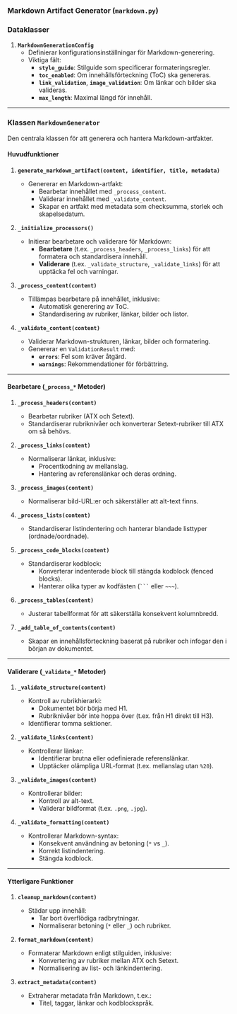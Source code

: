### **Markdown Artifact Generator (`markdown.py`)**

### **Dataklasser**
1. **`MarkdownGenerationConfig`**
   - Definierar konfigurationsinställningar för Markdown-generering.
   - Viktiga fält:
     - **`style_guide`**: Stilguide som specificerar formateringsregler.
     - **`toc_enabled`**: Om innehållsförteckning (ToC) ska genereras.
     - **`link_validation`**, **`image_validation`**: Om länkar och bilder ska valideras.
     - **`max_length`**: Maximal längd för innehåll.

---

### **Klassen `MarkdownGenerator`**
Den centrala klassen för att generera och hantera Markdown-artfakter.

#### **Huvudfunktioner**

1. **`generate_markdown_artifact(content, identifier, title, metadata)`**
   - Genererar en Markdown-artfakt:
     - Bearbetar innehållet med `_process_content`.
     - Validerar innehållet med `_validate_content`.
     - Skapar en artfakt med metadata som checksumma, storlek och skapelsedatum.

2. **`_initialize_processors()`**
   - Initierar bearbetare och validerare för Markdown:
     - **Bearbetare** (t.ex. `_process_headers`, `_process_links`) för att formatera och standardisera innehåll.
     - **Validerare** (t.ex. `_validate_structure`, `_validate_links`) för att upptäcka fel och varningar.

3. **`_process_content(content)`**
   - Tillämpas bearbetare på innehållet, inklusive:
     - Automatisk generering av ToC.
     - Standardisering av rubriker, länkar, bilder och listor.

4. **`_validate_content(content)`**
   - Validerar Markdown-strukturen, länkar, bilder och formatering.
   - Genererar en `ValidationResult` med:
     - **`errors`**: Fel som kräver åtgärd.
     - **`warnings`**: Rekommendationer för förbättring.

---

#### **Bearbetare (`_process_*` Metoder)**
1. **`_process_headers(content)`**
   - Bearbetar rubriker (ATX och Setext).
   - Standardiserar rubriknivåer och konverterar Setext-rubriker till ATX om så behövs.

2. **`_process_links(content)`**
   - Normaliserar länkar, inklusive:
     - Procentkodning av mellanslag.
     - Hantering av referenslänkar och deras ordning.

3. **`_process_images(content)`**
   - Normaliserar bild-URL:er och säkerställer att alt-text finns.

4. **`_process_lists(content)`**
   - Standardiserar listindentering och hanterar blandade listtyper (ordnade/oordnade).

5. **`_process_code_blocks(content)`**
   - Standardiserar kodblock:
     - Konverterar indenterade block till stängda kodblock (fenced blocks).
     - Hanterar olika typer av kodfästen (` ``` ` eller ` ~~~ `).

6. **`_process_tables(content)`**
   - Justerar tabellformat för att säkerställa konsekvent kolumnbredd.

7. **`_add_table_of_contents(content)`**
   - Skapar en innehållsförteckning baserat på rubriker och infogar den i början av dokumentet.

---

#### **Validerare (`_validate_*` Metoder)**
1. **`_validate_structure(content)`**
   - Kontroll av rubrikhierarki:
     - Dokumentet bör börja med H1.
     - Rubriknivåer bör inte hoppa över (t.ex. från H1 direkt till H3).
   - Identifierar tomma sektioner.

2. **`_validate_links(content)`**
   - Kontrollerar länkar:
     - Identifierar brutna eller odefinierade referenslänkar.
     - Upptäcker olämpliga URL-format (t.ex. mellanslag utan `%20`).

3. **`_validate_images(content)`**
   - Kontrollerar bilder:
     - Kontroll av alt-text.
     - Validerar bildformat (t.ex. `.png`, `.jpg`).

4. **`_validate_formatting(content)`**
   - Kontrollerar Markdown-syntax:
     - Konsekvent användning av betoning (`*` vs `_`).
     - Korrekt listindentering.
     - Stängda kodblock.

---

#### **Ytterligare Funktioner**
1. **`cleanup_markdown(content)`**
   - Städar upp innehåll:
     - Tar bort överflödiga radbrytningar.
     - Normaliserar betoning (`*` eller `_`) och rubriker.

2. **`format_markdown(content)`**
   - Formaterar Markdown enligt stilguiden, inklusive:
     - Konvertering av rubriker mellan ATX och Setext.
     - Normalisering av list- och länkindentering.

3. **`extract_metadata(content)`**
   - Extraherar metadata från Markdown, t.ex.:
     - Titel, taggar, länkar och kodblockspråk.

